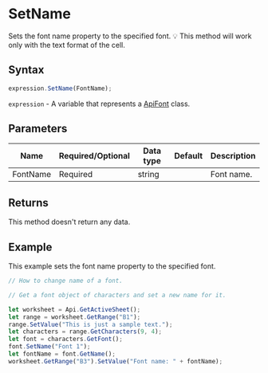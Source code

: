 # SetName

Sets the font name property to the specified font.
💡 This method will work only with the text format of the cell.

## Syntax

```javascript
expression.SetName(FontName);
```

`expression` - A variable that represents a [ApiFont](../ApiFont.md) class.

## Parameters

| **Name** | **Required/Optional** | **Data type** | **Default** | **Description** |
| ------------- | ------------- | ------------- | ------------- | ------------- |
| FontName | Required | string |  | Font name. |

## Returns

This method doesn't return any data.

## Example

This example sets the font name property to the specified font.

```javascript editor-xlsx
// How to change name of a font.

// Get a font object of characters and set a new name for it.

let worksheet = Api.GetActiveSheet();
let range = worksheet.GetRange("B1");
range.SetValue("This is just a sample text.");
let characters = range.GetCharacters(9, 4);
let font = characters.GetFont();
font.SetName("Font 1");
let fontName = font.GetName();
worksheet.GetRange("B3").SetValue("Font name: " + fontName);
```

